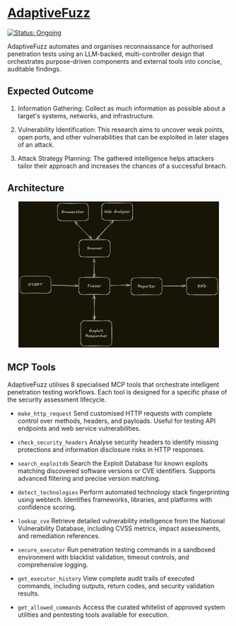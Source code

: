 # [AdaptiveFuzz](https://github.com/vksundararajan/AdaptiveFuzz)

[![Status: Ongoing](https://img.shields.io/badge/status-Ongoing-gold?style=flat-square)](https://github.com/vksundararajan/AdaptiveFuzz/issues)


AdaptiveFuzz automates and organises reconnaissance for authorised penetration tests using an LLM-backed, multi-controller design that orchestrates purpose-driven components and external tools into concise, auditable findings.

## Expected Outcome

1. Information Gathering: Collect as much information as possible about a target's systems, networks, and infrastructure. 

2. Vulnerability Identification: This research aims to uncover weak points, open ports, and other vulnerabilities that can be exploited in later stages of an attack. 

3. Attack Strategy Planning: The gathered intelligence helps attackers tailor their approach and increases the chances of a successful breach.

## Architecture

<p align="center">
  <img src="docs/graph.png" width="90%" alt="AdaptiveFuzz Architecture"/>
</p>

## MCP Tools

AdaptiveFuzz utilises 8 specialised MCP tools that orchestrate intelligent penetration testing workflows. Each tool is designed for a specific phase of the security assessment lifecycle.

- `make_http_request` Send customised HTTP requests with complete control over methods, headers, and payloads. Useful for testing API endpoints and web service vulnerabilities.

- `check_security_headers` Analyse security headers to identify missing protections and information disclosure risks in HTTP responses.

- `search_exploitdb` Search the Exploit Database for known exploits matching discovered software versions or CVE identifiers. Supports advanced filtering and precise version matching.

- `detect_technologies` Perform automated technology stack fingerprinting using webtech. Identifies frameworks, libraries, and platforms with confidence scoring.

- `lookup_cve` Retrieve detailed vulnerability intelligence from the National Vulnerability Database, including CVSS metrics, impact assessments, and remediation references.

- `secure_executor` Run penetration testing commands in a sandboxed environment with blacklist validation, timeout controls, and comprehensive logging.

- `get_executor_history` View complete audit trails of executed commands, including outputs, return codes, and security validation results.

- `get_allowed_commands` Access the curated whitelist of approved system utilities and pentesting tools available for execution.
